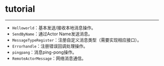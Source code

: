 # tutorial
** **
* `Helloworld`：基本发送/接收本地消息操作。
* `SendByName`：通过Actor Name发送消息。
* `MessageTypeRegister`：注册自定义消息类型（需要实现相应接口）。
* `Errorhandle`：注册错误回调处理操作。
* `pingpang`：消息ping-pong操作。
* `RemoteActorMessage`：网络消息通信。
